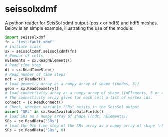 seissolxdmf
===============
A python reader for SeisSol xdmf output (posix or hdf5) and hdf5 meshes.
Below is an simple example, illustrating the use of the module:
```python
import seissolxdmf
fn = 'test-fault.xdmf'
# initiate class
sx = seissolxdmf.seissolxdmf(fn)
# Number of cells
nElements = sx.ReadNElements()
# Read time step
dt = sx.ReadTimeStep()
# Read number of time steps
ndt = sx.ReadNdt()
# load geometry array as a numpy array of shape ((nodes, 3))
geom = sx.ReadGeometry()
# load connectivity array as a numpy array of shape ((nElements, 3 or 4))
# The connectivity array gives for each cell a list of vertex ids.
connect = sx.ReadConnect()
# Check, whether variable "SRs" exists in the SeisSol output
assert "SRs" in sx.ReadAvailableDataFields()
# load SRs as a numpy array of shape ((ndt, nElements))
SRs = sx.ReadData('SRs')
# load the 9th time step of the SRs array as a numpy array of shape (nElements)
SRs = sx.ReadData('SRs', 8)
```

